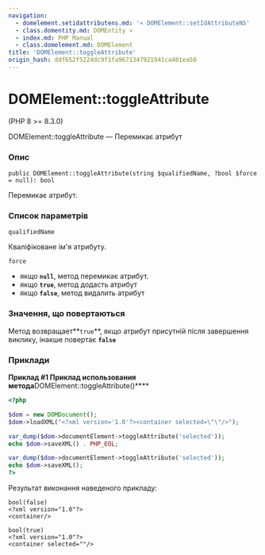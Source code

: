 ```yaml
---
navigation:
  - domelement.setidattributens.md: '« DOMElement::setIdAttributeNS'
  - class.domentity.md: DOMEntity »
  - index.md: PHP Manual
  - class.domelement.md: DOMElement
title: 'DOMElement::toggleAttribute'
origin_hash: ddf652f5224dc9f1fa9671347921941ca401ea50
---
```

# DOMElement::toggleAttribute

(PHP 8 >= 8.3.0)

DOMElement::toggleAttribute — Перемикає атрибут

### Опис

```methodsynopsis
public DOMElement::toggleAttribute(string $qualifiedName, ?bool $force = null): bool
```

Перемикає атрибут.

### Список параметрів

`qualifiedName`

Кваліфіковане ім'я атрибуту.

`force`

-   якщо **`null`**, метод перемикає атрибут.
-   якщо **`true`**, метод додасть атрибут
-   якщо **`false`**, метод видалить атрибут

### Значення, що повертаються

Метод возвращает\*\*`true`\*\*, якщо атрибут присутній після завершення виклику, інакше повертає **`false`**

### Приклади

**Приклад #1 Приклад использования метода**DOMElement::toggleAttribute()\*\*\*\*

```php
<?php

$dom = new DOMDocument();
$dom->loadXML("<?xml version='1.0'?><container selected=\"\"/>");

var_dump($dom->documentElement->toggleAttribute('selected'));
echo $dom->saveXML() . PHP_EOL;

var_dump($dom->documentElement->toggleAttribute('selected'));
echo $dom->saveXML();
?>
```

Результат виконання наведеного прикладу:

```
bool(false)
<?xml version="1.0"?>
<container/>

bool(true)
<?xml version="1.0"?>
<container selected=""/>
```
